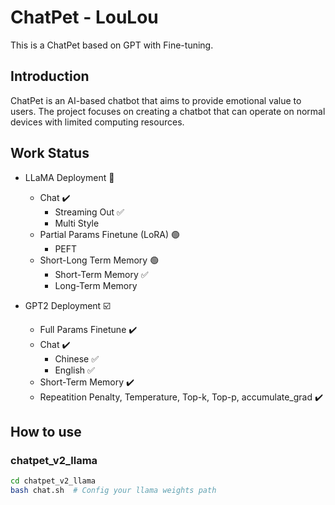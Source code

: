 # ChatPet - LouLou
This is a ChatPet based on GPT with Fine-tuning. 

## Introduction
ChatPet is an AI-based chatbot that aims to provide emotional value to users. The project focuses on creating a chatbot that can operate on normal devices with limited computing resources.

## Work Status
- LLaMA Deployment 🔲
  - Chat ✔️
    - Streaming Out :white_check_mark:
    - Multi Style 
  - Partial Params Finetune (LoRA) 🟢
    - PEFT
  - Short-Long Term Memory 🟢
    - Short-Term Memory :white_check_mark:
    - Long-Term Memory 

- GPT2 Deployment ☑️
  - Full Params Finetune    ✔️
  - Chat    ✔️
    - Chinese :white_check_mark:
    - English :white_check_mark:
  - Short-Term Memory ✔️
  - Repeatition Penalty, Temperature, Top-k, Top-p, accumulate_grad    ✔️


## How to use
### chatpet_v2_llama
```bash
cd chatpet_v2_llama
bash chat.sh  # Config your llama weights path
```
